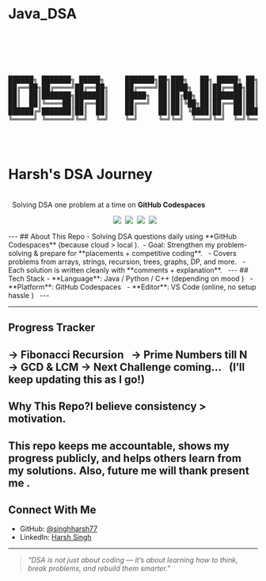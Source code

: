 # Java_DSA<h1 align="center">    
<pre>  
██████╗ ███████╗ █████╗     ███████╗██╗███╗   ██╗ █████╗ ██╗     
██╔══██╗██╔════╝██╔══██╗    ██╔════╝██║████╗  ██║██╔══██╗██║     
██║  ██║███████╗███████║    █████╗  ██║██╔██╗ ██║███████║██║     
██║  ██║╚════██║██╔══██║    ██╔══╝  ██║██║╚██╗██║██╔══██║██║     
██████╔╝███████║██║  ██║    ██║     ██║██║ ╚████║██║  ██║███████╗
╚═════╝ ╚══════╝╚═╝  ╚═╝    ╚═╝     ╚═╝╚═╝  ╚═══╝╚═╝  ╚═╝╚══════╝
                                                                 
</pre></h1>
<p align="center">  
<b><h1>Harsh's DSA Journey</h1> 
</b>    <br>  
Solving DSA one problem at a time on <b>GitHub Codespaces</b> 
</p>
<p align="center">  
<img src="https://img.shields.io/badge/Language-Java%20%7C%20Python%20%7C%20C++-brightgreen?style=for-the-badge">  
<img src="https://img.shields.io/badge/Editor-VS%20Code-blue?style=for-the-badge&logo=visualstudiocode">  <img src="https://img.shields.io/badge/Platform-GitHub%20Codespaces-lightgrey?style=for-the-badge&logo=github">  
<img src="https://img.shields.io/badge/Consistency- %20Daily-brightred?style=for-the-badge"></p>
---
## About This Repo
- Solving DSA questions daily using **GitHub Codespaces** (because cloud > local ). 
- Goal: Strengthen my problem-solving & prepare for **placements + competitive coding**.  
- Covers problems from arrays, strings, recursion, trees, graphs, DP, and more.  
- Each solution is written cleanly with **comments + explanation**.  
---
## Tech Stack
- **Language**: Java / Python / C++ (depending on mood )  
- **Platform**: GitHub Codespaces  
- **Editor**: VS Code (online, no setup hassle )  
---

---
## Progress Tracker
→ Fibonacci Recursion   
→ Prime Numbers till N   
→ GCD & LCM
→ Next Challenge coming...  
(I’ll keep updating this as I go!)  
---
## Why This Repo?I believe **consistency > motivation**.  
This repo keeps me accountable, shows my progress publicly, and helps others learn from my solutions. Also, future me will thank present me .  
---
## Connect With Me
- GitHub: [@singhharsh77](https://github.com/singhharsh77)  
- LinkedIn: [Harsh Singh](https://www.linkedin.com/in/harsh-singh-7813322488)  
---
> *“DSA is not just about coding — it’s about learning how to think, break problems, and rebuild them smarter.”*  